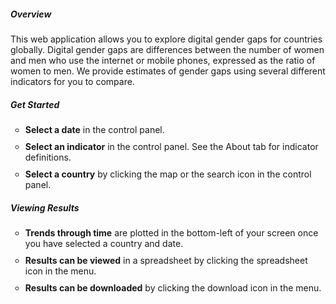 <h5 class="fw-bold">Overview</h5>
<p>
This web application allows you to explore digital gender gaps for countries globally. Digital gender gaps are 
differences between the number of women and men who use the internet or mobile phones, expressed as the ratio of 
women to men. We provide estimates of gender gaps using several different indicators for you to compare.
</p> 

<h5 class="fw-bold">Get Started</h5>

<ul style="list-style: circle;">
 <li style="margin:0 0 10px 0;">
    <strong>Select a date</strong> in the control panel. 
</li>
 <li style="margin:0 0 10px 0;">
    <strong>Select an indicator</strong> in the control panel. See the About tab for indicator definitions. 
</li>
 <li style="margin:0 0 10px 0;">
    <strong>Select a country</strong> by clicking the map or the search icon in the control panel.
</li>
</ul>


<h5 class="fw-bold">Viewing Results</h5>
<ul style="list-style: circle;">
 <li style="margin:0 0 10px 0;">
    <strong>Trends through time</strong> are plotted in the bottom-left of your screen once you have selected a country and date.
</li>
 <li style="margin:0 0 10px 0;">
    <strong>Results can be viewed</strong> in a spreadsheet by clicking the spreadsheet icon in the menu.
</li>
 <li style="margin:0 0 10px 0;">
    <strong>Results can be downloaded</strong> by clicking the download icon in the menu.
</li>
</ul>

